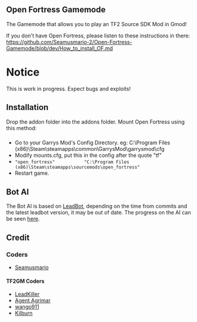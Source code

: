 ## Open Fortress Gamemode
The Gamemode that allows you to play an TF2 Source SDK Mod in Gmod!

If you don't have Open Fortress, please listen to these instructions in there: https://github.com/Seamusmario-2/Open-Fortress-Gamemode/blob/dev/How_to_install_OF.md

# Notice

This is work in progress. Expect bugs and exploits!

## Installation
Drop the addon folder into the addons folder.
Mount Open Fortress using this method:
###
  - Go to your Garrys Mod's Config Directory. eg: C:\Program Files (x86)\Steam\steamapps\common\GarrysMod\garrysmod\cfg
  - Modify mounts.cfg, put this in the config after the quote "tf"
  -  `"open_fortress"			"C:\Program Files (x86)\Steam\steamapps\sourcemods\open_fortress"`
  - Restart game.

## Bot AI
The Bot AI is based on [LeadBot](https://github.com/LeadKiller/leadbot), depending on the time from commits and the latest leadbot version, it may be out of date. The progress on the AI can be seen [here](https://github.com/LeadKiller/leadbot/projects/1#card-21958419).

## Credit
### Coders
 - [Seamusmario](https://steamcommunity.com/id/SeamusMario55/)
#### TF2GM Coders
 - [LeadKiller](https://steamcommunity.com/id/leadkiller)
 - [Agent Agrimar](https://steamcommunity.com/id/Agrimar/)
 - [wango911](https://forum.facepunch.com/u/fstw/wango911/)
 - [Kilburn](https://steamcommunity.com/id/underscorekilburn)
